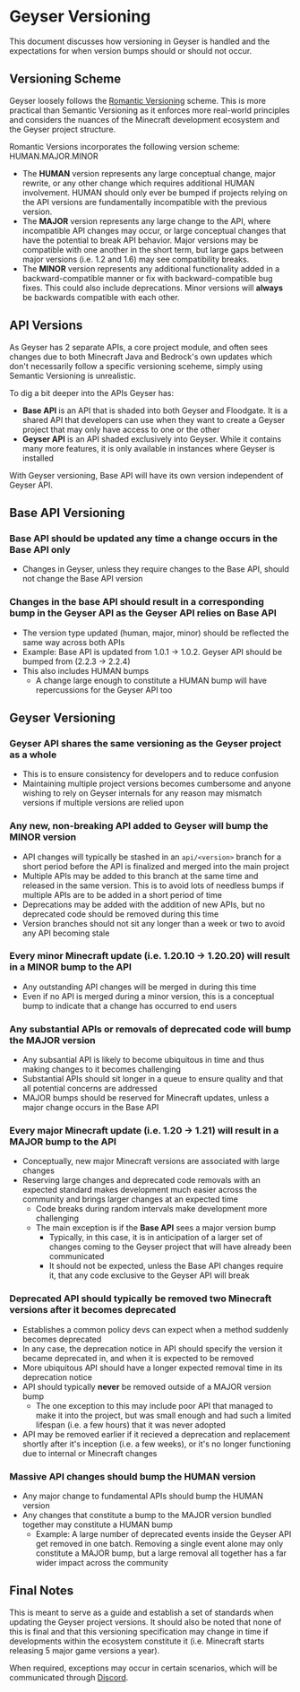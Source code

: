 # Geyser Versioning

This document discusses how versioning in Geyser is handled and the expectations for when version bumps should or should not occur.

## Versioning Scheme
Geyser loosely follows the [Romantic Versioning](https://github.com/romversioning/romver) scheme. This is more practical than Semantic Versioning as it enforces more real-world principles and considers the nuances of the Minecraft development ecosystem and the Geyser project structure.

Romantic Versions incorporates the following version scheme: HUMAN.MAJOR.MINOR
- The **HUMAN** version represents any large conceptual change, major rewrite, or any other change which requires additional HUMAN involvement. HUMAN should only ever be bumped if projects relying on the API versions are fundamentally incompatible with the previous version.
- The **MAJOR** version represents any large change to the API, where incompatible API changes may occur, or large conceptual changes that have the potential to break API behavior. Major versions may be compatible with one another in the short term, but large gaps between major versions (i.e. 1.2 and 1.6) may see compatibility breaks.
- The **MINOR** version represents any additional functionality added in a backward-compatible manner or fix with backward-compatible bug fixes. This could also include deprecations. Minor versions will **always** be backwards compatible with each other.

## API Versions
As Geyser has 2 separate APIs, a core project module, and often sees changes due to both Minecraft Java and Bedrock's own updates which don't necessarily follow a specific versioning sceheme, simply using Semantic Versioning is unrealistic.

To dig a bit deeper into the APIs Geyser has:
- **Base API** is an API that is shaded into both Geyser and Floodgate. It is a shared API that developers can use when they want to create a Geyser project that may only have access to one or the other
- **Geyser API** is an API shaded exclusively into Geyser. While it contains many more features, it is only available in instances where Geyser is installed

With Geyser versioning, Base API will have its own version independent of Geyser API.

## Base API Versioning

### Base API should be updated any time a change occurs in the **Base API** only
- Changes in Geyser, unless they require changes to the Base API, should not change the Base API version
### Changes in the base API should result in a corresponding bump in the **Geyser API** as the Geyser API relies on Base API
- The version type updated (human, major, minor) should be reflected the same way across both APIs
- Example: Base API is updated from 1.0.1 -> 1.0.2. Geyser API should be bumped from (2.2.3 -> 2.2.4)
- This also includes HUMAN bumps
    - A change large enough to constitute a HUMAN bump will have repercussions for the Geyser API too

## Geyser Versioning

### Geyser API shares the same versioning as the Geyser project as a whole
- This is to ensure consistency for developers and to reduce confusion
- Maintaining multiple project versions becomes cumbersome and anyone wishing to rely on Geyser internals for any reason may mismatch versions if multiple versions are relied upon
### Any new, non-breaking API added to Geyser will bump the MINOR version
- API changes will typically be stashed in an `api/<version>` branch for a short period before the API is finalized and merged into the main project
- Multiple APIs may be added to this branch at the same time and released in the same version. This is to avoid lots of needless bumps if multiple APIs are to be added in a short period of time
- Deprecations may be added with the addition of new APIs, but no deprecated code should be removed during this time
- Version branches should not sit any longer than a week or two to avoid any API becoming stale
### Every minor Minecraft update (i.e. 1.20.10 -> 1.20.20) will result in a MINOR bump to the API
- Any outstanding API changes will be merged in during this time
- Even if no API is merged during a minor version, this is a conceptual bump to indicate that a change has occurred to end users
### Any substantial APIs or removals of deprecated code will bump the MAJOR version
- Any subsantial API is likely to become ubiquitous in time and thus making changes to it becomes challenging
- Substantial APIs should sit longer in a queue to ensure quality and that all potential concerns are addressed
- MAJOR bumps should be reserved for Minecraft updates, unless a major change occurs in the Base API
### Every major Minecraft update (i.e. 1.20 -> 1.21) will result in a MAJOR bump to the API
- Conceptually, new major Minecraft versions are associated with large changes
- Reserving large changes and deprecated code removals with an expected standard makes development much easier across the community and brings larger changes at an expected time
    - Code breaks during random intervals make development more challenging
    - The main exception is if the **Base API** sees a major version bump
        - Typically, in this case, it is in anticipation of a larger set of changes coming to the Geyser project that will have already been communicated
        - It should not be expected, unless the Base API changes require it, that any code exclusive to the Geyser API will break
### Deprecated API should typically be removed two Minecraft versions after it becomes deprecated
- Establishes a common policy devs can expect when a method suddenly becomes deprecated
- In any case, the deprecation notice in API should specify the version it became deprecated in, and when it is expected to be removed
- More ubiquitous API should have a longer expected removal time in its deprecation notice
- API should typically **never** be removed outside of a MAJOR version bump
    - The one exception to this may include poor API that managed to make it into the project, but was small enough and had such a limited lifespan (i.e. a few hours) that it was never adopted
- API may be removed earlier if it recieved a deprecation and replacement shortly after it's inception (i.e. a few weeks), or it's no longer functioning due to internal or Minecraft changes
### Massive API changes should bump the HUMAN version
- Any major change to fundamental APIs should bump the HUMAN version
- Any changes that constitute a bump to the MAJOR version bundled together may constitute a HUMAN bump
    - Example: A large number of deprecated events inside the Geyser API get removed in one batch. Removing a single event alone may only constitute a MAJOR bump, but a large removal all together has a far wider impact across the community

## Final Notes
This is meant to serve as a guide and establish a set of standards when updating the Geyser project versions. It should also be noted that none of this is final and that this versioning specification may change in time if developments within the ecosystem constitute it (i.e. Minecraft starts releasing 5 major game versions a year).

When required, exceptions may occur in certain scenarios, which will be communicated through [Discord](https://discord.gg/geysermc).